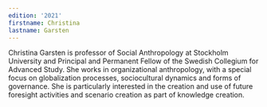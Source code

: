 ```yaml
---
edition: '2021'
firstname: Christina
lastname: Garsten
---
```

Christina Garsten is professor of Social Anthropology at Stockholm University and Principal and Permanent Fellow of the Swedish Collegium for Advanced Study. She works in organizational anthropology, with a special focus on globalization processes, sociocultural dynamics and forms of governance. She is particularly interested in the creation and use of future foresight activities and scenario creation as part of knowledge creation.